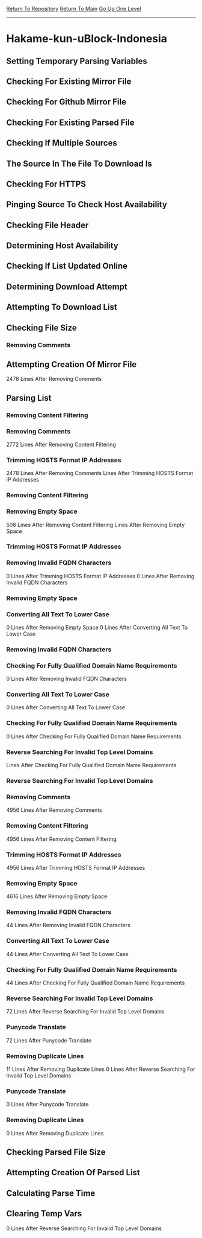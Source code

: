 [Return To Repository](https://github.com/DigitalWarrior/piholeparser/)
[Return To Main](https://github.com/DigitalWarrior/piholeparser/blob/master/RecentRunLogs/Mainlog.md)
[Go Up One Level](https://github.com/DigitalWarrior/piholeparser/blob/master/RecentRunLogs/TopLevelScripts/30-Processing-External-Blacklists.md)
____________________________________
# Hakame-kun-uBlock-Indonesia
## Setting Temporary Parsing Variables
## Checking For Existing Mirror File
## Checking For Github Mirror File
## Checking For Existing Parsed File
## Checking If Multiple Sources
## The Source In The File To Download Is
## Checking For HTTPS
## Pinging Source To Check Host Availability
## Checking File Header
## Determining Host Availability
## Checking If List Updated Online
## Determining Download Attempt
## Attempting To Download List
## Checking File Size
### Removing Comments
## Attempting Creation Of Mirror File
2478 Lines After Removing Comments
## Parsing List
### Removing Content Filtering
### Removing Comments
2772 Lines After Removing Content Filtering
### Trimming HOSTS Format IP Addresses
2478 Lines After Removing Comments
 Lines After Trimming HOSTS Format IP Addresses
### Removing Content Filtering
### Removing Empty Space
508 Lines After Removing Content Filtering
 Lines After Removing Empty Space
### Trimming HOSTS Format IP Addresses
### Removing Invalid FQDN Characters
0 Lines After Trimming HOSTS Format IP Addresses
0 Lines After Removing Invalid FQDN Characters
### Removing Empty Space
### Converting All Text To Lower Case
0 Lines After Removing Empty Space
0 Lines After Converting All Text To Lower Case
### Removing Invalid FQDN Characters
### Checking For Fully Qualified Domain Name Requirements
0 Lines After Removing Invalid FQDN Characters
### Converting All Text To Lower Case
0 Lines After Converting All Text To Lower Case
### Checking For Fully Qualified Domain Name Requirements
0 Lines After Checking For Fully Qualified Domain Name Requirements
### Reverse Searching For Invalid Top Level Domains
 Lines After Checking For Fully Qualified Domain Name Requirements
### Reverse Searching For Invalid Top Level Domains
### Removing Comments
4956 Lines After Removing Comments
### Removing Content Filtering
4956 Lines After Removing Content Filtering
### Trimming HOSTS Format IP Addresses
4956 Lines After Trimming HOSTS Format IP Addresses
### Removing Empty Space
4616 Lines After Removing Empty Space
### Removing Invalid FQDN Characters
44 Lines After Removing Invalid FQDN Characters
### Converting All Text To Lower Case
44 Lines After Converting All Text To Lower Case
### Checking For Fully Qualified Domain Name Requirements
44 Lines After Checking For Fully Qualified Domain Name Requirements
### Reverse Searching For Invalid Top Level Domains
72 Lines After Reverse Searching For Invalid Top Level Domains
### Punycode Translate
72 Lines After Punycode Translate
### Removing Duplicate Lines
11 Lines After Removing Duplicate Lines
0 Lines After Reverse Searching For Invalid Top Level Domains
### Punycode Translate
0 Lines After Punycode Translate
### Removing Duplicate Lines
0 Lines After Removing Duplicate Lines
## Checking Parsed File Size
## Attempting Creation Of Parsed List
## Calculating Parse Time
## Clearing Temp Vars
0 Lines After Reverse Searching For Invalid Top Level Domains
